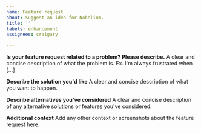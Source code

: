 ```yaml
---
name: Feature request
about: Suggest an idea for Nobelium.
title: ''
labels: enhancement
assignees: craigary

---
```


<!-- 中文用户请注意：请仔细阅读以下模版，如果不遵循模版，issue 将会被关闭。 -->
<!--
  !!! IMPORTANT !!!
  Please do not ignore this template. If you do, your issue will be closed.
-->

**Is your feature request related to a problem? Please describe.**
A clear and concise description of what the problem is. Ex. I'm always frustrated when [...]

**Describe the solution you'd like**
A clear and concise description of what you want to happen.

**Describe alternatives you've considered**
A clear and concise description of any alternative solutions or features you've considered.

**Additional context**
Add any other context or screenshots about the feature request here.
